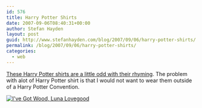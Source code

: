```yaml
---
id: 576
title: Harry Potter Shirts
date: 2007-09-06T08:40:31+00:00
author: Stefan Hayden
layout: post
guid: http://www.stefanhayden.com/blog/2007/09/06/harry-potter-shirts/
permalink: /blog/2007/09/06/harry-potter-shirts/
categories:
  - web
---
```

<p><a href="http://www.neighborhoodies.com/readymades-harry-potter-tees-c-39_73.html">These Harry Potter shirts are a little odd with their rhyming</a>. The problem with alot of Harry Potter shirt is that I would not want to wear them outside of a Harry Potter Convention.</p>
<p><a href="http://www.neighborhoodies.com/readymades-harry-potter-tees-c-39_73.html"><img src="http://www.neighborhoodies.com/images//samples/lunalovegood_productimg.jpg" alt="I've Got Wood, Luna Lovegood" /></a>
</p>
